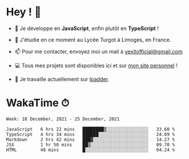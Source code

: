# Hey ! 🌃

- 🔭 Je développe en **JavaScript**, enfin plutôt en **TypeScript** !

- 🌱 J'étudie en ce moment au Lycée Turgot à Limoges, en France.

- 📫 Pour me contacter, envoyez moi un mail à <a href="mailto:vexitofficial@gmail.com">vexitofficial@gmail.com</a>

- 💻 Tous mes projets sont disponibles ici et sur <a href="https://www.vexcited.me">mon site personnel</a> !

- 👀 Je travaille actuellement sur [lpadder](https://github.com/Vexcited/lpadder).

# WakaTime ⏱

<!--START_SECTION:waka-->
```text
Week: 18 December, 2021 - 25 December, 2021

JavaScript   6 hrs 22 mins   ████████▒░░░░░░░░░░░░░░░░   33.60 % 
TypeScript   4 hrs 34 mins   ██████░░░░░░░░░░░░░░░░░░░   24.09 % 
Markdown     2 hrs 42 mins   ███▓░░░░░░░░░░░░░░░░░░░░░   14.27 % 
JSX          1 hr 50 mins    ██▒░░░░░░░░░░░░░░░░░░░░░░   09.70 % 
HTML         48 mins         █░░░░░░░░░░░░░░░░░░░░░░░░   04.24 % 
```
<!--END_SECTION:waka-->

